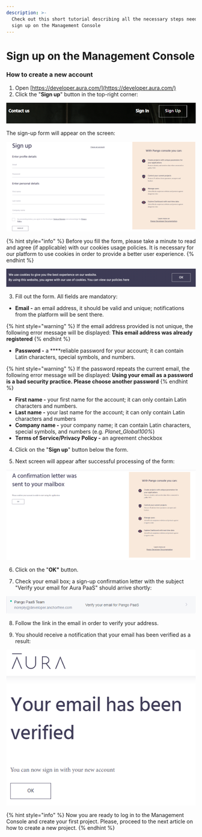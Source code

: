 ```yaml
---
description: >-
  Check out this short tutorial describing all the necessary steps needed to
  sign up on the Management Console
---
```


# Sign up on the Management Console

### **How to create a new account**

1. Open [https://developer.aura.com/](https://developer.aura.com/)
2. Click the "**Sign up**" button in the top-right corner:

![](../.gitbook/assets/sign-up-button-landing.png)

The sign-up form will appear on the screen:

![Sign-up form page](../.gitbook/assets/sign-up-form.png)

{% hint style="info" %}
Before you fill the form, please take a minute to read and agree \(if applicable\) with our cookies usage policies. It is necessary for our platform to use cookies in order to provide a better user experience.
{% endhint %}

![Cookie usage policy alert](../.gitbook/assets/screenshot-2021-05-27-at-16.04.34.png)

3.  Fill out the form. All fields are mandatory:

* **Email -** an email address, it should be valid and unique; notifications from the platform will be sent there.

{% hint style="warning" %}
If the email address provided is not unique, the following error message will be displayed: **This email address was already registered**
{% endhint %}

* **Password -** a ****reliable password for your account; it can contain Latin characters, special symbols, and numbers.

{% hint style="warning" %}
If the password repeats the current email, the following error message will be displayed: **Using your email as a password is a bad security practice. Please choose another password**
{% endhint %}

* **First name -** your first name for the account; it can only contain Latin characters and numbers.
* **Last name -** your last name for the account; it can only contain Latin characters and numbers
* **Company name -** your company name; it can contain Latin characters, special symbols, and numbers \(e.g. _Planet\_Global100%_\)
* **Terms of Service/Privacy Policy -** an agreement checkbox

4. Click on the "**Sign up**" button below the form.

5. Next screen will appear after successful processing of the form:

![Confirmation page](../.gitbook/assets/email-sign-up-confirmation.png)

6. Click on the "**OK"** button.

7. Check your email box; a sign-up confirmation letter with the subject "Verify your email for Aura PaaS" should arrive shortly:

![Email adress verification request](../.gitbook/assets/email-confirmation.png)

8. Follow the link in the email in order to verify your address.

9. You should receive a notification that your email has been verified as a result:

![Successful email address verification](../.gitbook/assets/email-verified.png)

{% hint style="info" %}
Now you are ready to log in to the Management Console and create your first project. Please, proceed to the next article on how to create a new project.
{% endhint %}

